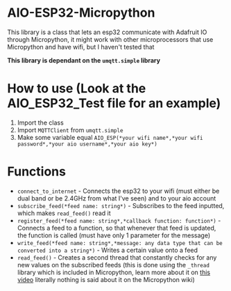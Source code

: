 # AIO-ESP32-Micropython
This library is a class that lets an esp32 communicate with Adafruit IO through Micropython, it might work with other microprocessors that use Micropython and have wifi, but I haven't tested that

**This library is dependant on the `umqtt.simple` library**

# How to use (Look at the AIO_ESP32_Test file for an example)
1. Import the class
2. Import `MQTTClient` from `umqtt.simple`
3. Make some variable equal `AIO_ESP(*your wifi name*,*your wifi password*,*your aio username*,*your aio key*)`

# Functions
* `connect_to_internet` - Connects the esp32 to your wifi (must either be dual band or be 2.4GHz from what I've seen) and to your aio account
* `subscribe_feed(*feed name: string*)` - Subscribes to the feed inputted, which makes `read_feed()` read it
* `register_feed(*feed name: string*,*callback function: function*)` - Connects a feed to a function, so that whenever that feed is updated, the function is called (must have only 1 parameter for the message)
* `write_feed(*feed name: string*,*message: any data type that can be converted into a string*)` - Writes a certain value onto a feed
* `read_feed()` - Creates a second thread that constantly checks for any new values on the subscribed feeds (this is done using the `_thread` library which is included in Micropython, learn more about it on [this video](https://www.youtube.com/watch?v=QeDnjcdGrpY) literally nothing is said about it on the Micropython wiki)
